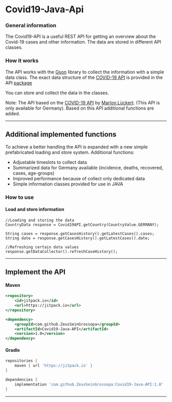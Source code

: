 # Covid19-Java-Api

### General information
The Covid19-API is a useful REST API for getting an overview about the Covid-19 cases and other information.
The data are stored in different API classes.

### How it works

The API works with the [Gson](https://github.com/google/gson) library to collect the information with a simple data
class. The exact data structure of the [COVID-19 API](https://corona-zahlen.org) is provided in the
API [package](https://github.com/ZeusSeinGrossopa/Covid19-Java-API/tree/master/src/main/java/de/zeus/covid19/api)

You can store and collect the data in the classes.

Note: The API based on the [COVID-19 API](https://corona-zahlen.org) by [Marlon Lückert](https://github.com/marlon360/rki-covid-api). (This API is only available for Germany). Based on this API additional functions are added. 

---

## Additional implemented functions 

To achieve a better handling the API is expanded with a new simple prefabricated loading and store system.
Additional functions: 
- Adjustable timeslots to collect data
- Summarized data for Germany available (incidence, deaths, recovered, cases, age-groups)
- Improved performance because of collect only dedicated data 
- Simple information classes provided for use in JAVA 

### How to use
#### Load and store information

```
//Loading and storing the data 
CountryData response = Covid19API.getCountry(CountryValue.GERMANY);

String cases = response.getCasesHistory().getLatestCases().cases; 
String date = response.getCasesHistory().getLatestCases().date;

//Refreshing certain data values
response.getDataCollector().refreshCaseHistory();
```

---

## Implement the API

#### Maven

```xml
<repository>
    <id>jitpack.io</id>
    <url>https://jitpack.io</url>
</repository>

<dependency>
    <groupId>com.github.ZeusSeinGrossopa</groupId>
    <artifactId>Covid19-Java-API</artifactId>
    <version>1.0</version>
</dependency>
```

#### Gradle

```gradle
repositories {
    maven { url 'https://jitpack.io' }
}

dependencies {
    implementation 'com.github.ZeusSeinGrossopa:Covid19-Java-API:1.0'
}
```

---
